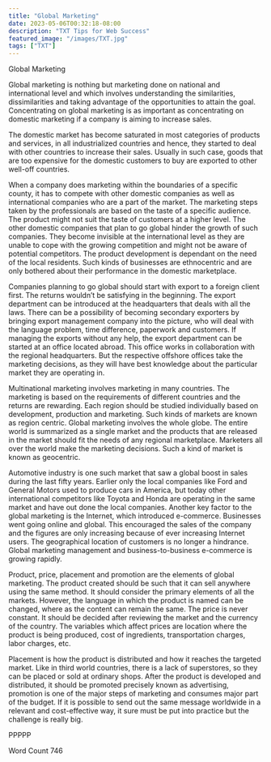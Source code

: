 ```yaml
---
title: "Global Marketing"
date: 2023-05-06T00:32:18-08:00
description: "TXT Tips for Web Success"
featured_image: "/images/TXT.jpg"
tags: ["TXT"]
---
```


Global Marketing

Global marketing is nothing but marketing done on national and international level and which involves understanding the similarities, dissimilarities and taking advantage of the opportunities to attain the goal. Concentrating on global marketing is as important as concentrating on domestic marketing if a company is aiming to increase sales. 

The domestic market has become saturated in most categories of products and services, in all industrialized countries and hence, they started to deal with other countries to increase their sales. Usually in such case, goods that are too expensive for the domestic customers to buy are exported to other well-off countries. 

When a company does marketing within the boundaries of a specific county, it has to compete with other domestic companies as well as international companies who are a part of the market. The marketing steps taken by the professionals are based on the taste of a specific audience. The product might not suit the taste of customers at a higher level. The other domestic companies that plan to go global hinder the growth of such companies. They become invisible at the international level as they are unable to cope with the growing competition and might not be aware of potential competitors. The product development is dependant on the need of the local residents. Such kinds of businesses are ethnocentric and are only bothered about their performance in the domestic marketplace. 

Companies planning to go global should start with export to a foreign client first. The returns wouldn’t be satisfying in the beginning. The export department can be introduced at the headquarters that deals with all the laws. There can be a possibility of becoming secondary exporters by bringing export management company into the picture, who will deal with the language problem, time difference, paperwork and customers. If managing the exports without any help, the export department can be started at an office located abroad. This office works in collaboration with the regional headquarters. But the respective offshore offices take the marketing decisions, as they will have best knowledge about the particular market they are operating in. 

Multinational marketing involves marketing in many countries. The marketing is based on the requirements of different countries and the returns are rewarding. Each region should be studied individually based on development, production and marketing. Such kinds of markets are known as region centric. Global marketing involves the whole globe. The entire world is summarized as a single market and the products that are released in the market should fit the needs of any regional marketplace. Marketers all over the world make the marketing decisions. Such a kind of market is known as geocentric. 

Automotive industry is one such market that saw a global boost in sales during the last fifty years. Earlier only the local companies like Ford and General Motors used to produce cars in America, but today other international competitors like Toyota and Honda are operating in the same market and have out done the local companies. Another key factor to the global marketing is the Internet, which introduced e-commerce. Businesses went going online and global. This encouraged the sales of the company and the figures are only increasing because of ever increasing Internet users.   The geographical location of customers is no longer a hindrance. Global marketing management and business-to-business e-commerce is growing rapidly.   

Product, price, placement and promotion are the elements of global marketing. The product created should be such that it can sell anywhere using the same method.  It should consider the primary elements of all the markets. However, the language in which the product is named can be changed, where as the content can remain the same. The price is never constant. It should be decided after reviewing the market and the currency of the country. The variables which affect prices are location where the product is being produced, cost of ingredients, transportation charges, labor charges, etc. 

Placement is how the product is distributed and how it reaches the targeted market. Like in third world countries, there is a lack of superstores, so they can be placed or sold at ordinary shops. After the product is developed and distributed, it should be promoted precisely known as advertising, promotion is one of the major steps of marketing and consumes major part of the budget. If it is possible to send out the same message worldwide in a relevant and cost-effective way, it sure must be put into practice but the challenge is really big. 

PPPPP

Word Count 746

